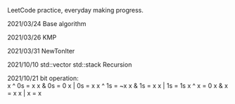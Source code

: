 LeetCode practice, everyday making progress.

2021/03/24
  Base algorithm
  
2021/03/26
  KMP
  
2021/03/31
  NewTonIter

2021/10/10
  std::vector
  std::stack
  Recursion

2021/10/21
  bit operation:  
  x ^ 0s = x      x & 0s = 0      x | 0s = x
  x ^ 1s = ~x     x & 1s = x      x | 1s = 1s
  x ^ x = 0       x & x = x       x | x = x